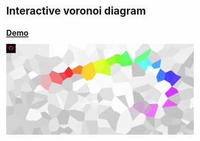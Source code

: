 # Interactive voronoi diagram
 ## [Demo](https://svsem.dev/static/voronoi-banner/)
 ![Screenshot](images/screenshot.png)
